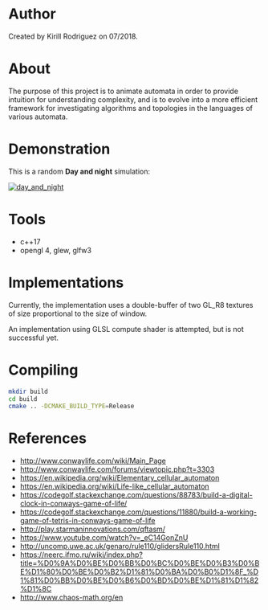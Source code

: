 # Author

Created by Kirill Rodriguez on 07/2018.

# About

The purpose of this project is to animate automata in order to provide intuition for understanding complexity, and is to evolve into a more efficient framework for investigating algorithms and topologies in the languages of various automata.

# Demonstration

This is a random **Day and night** simulation:

[![day_and_night](./images/day_and_night.gif)](./images/day_and_night.mp4)

# Tools

* c++17
* opengl 4, glew, glfw3

# Implementations

Currently, the implementation uses a double-buffer of two GL_R8 textures of size proportional to the size of window.

An implementation using GLSL compute shader is attempted, but is not successful yet.

# Compiling

```bash
mkdir build
cd build
cmake .. -DCMAKE_BUILD_TYPE=Release
```

# References

* http://www.conwaylife.com/wiki/Main_Page
* http://www.conwaylife.com/forums/viewtopic.php?t=3303
* https://en.wikipedia.org/wiki/Elementary_cellular_automaton
* https://en.wikipedia.org/wiki/Life-like_cellular_automaton
* https://codegolf.stackexchange.com/questions/88783/build-a-digital-clock-in-conways-game-of-life/
* https://codegolf.stackexchange.com/questions/11880/build-a-working-game-of-tetris-in-conways-game-of-life
* http://play.starmaninnovations.com/qftasm/
* https://www.youtube.com/watch?v=_eC14GonZnU
* http://uncomp.uwe.ac.uk/genaro/rule110/glidersRule110.html
* https://neerc.ifmo.ru/wiki/index.php?title=%D0%9A%D0%BE%D0%BB%D0%BC%D0%BE%D0%B3%D0%BE%D1%80%D0%BE%D0%B2%D1%81%D0%BA%D0%B0%D1%8F_%D1%81%D0%BB%D0%BE%D0%B6%D0%BD%D0%BE%D1%81%D1%82%D1%8C
* http://www.chaos-math.org/en
